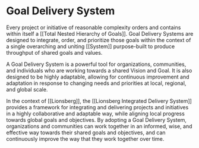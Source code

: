 # Goal Delivery System

Every project or initiative of reasonable complexity orders and contains within itself a [[Total Nested Hierarchy of Goals]]. Goal Delivery Systems are designed to integrate, order, and prioritize those goals within the context of a single overarching and uniting [[System]] purpose-built to produce throughput of shared goals and values. 

A Goal Delivery System is a powerful tool for organizations, communities, and individuals who are working towards a shared Vision and Goal. It is also designed to be highly adaptable, allowing for continuous improvement and adaptation in response to changing needs and priorities at local, regional, and global scale.

In the context of [[Lionsberg]], the [[Lionsberg Integrated Delivery System]] provides a framework for integrating and delivering projects and initiatives in a highly collaborative and adaptable way, while aligning local progress towards global goals and objectives. By adopting a Goal Delivery System, organizations and communities can work together in an informed, wise, and effective way towards their shared goals and objectives, and can continuously improve the way that they work together over time.